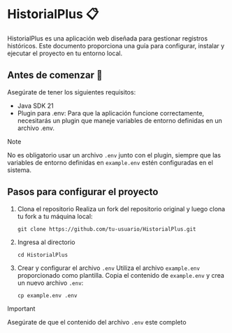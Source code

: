 # HistorialPlus  📋

HistorialPlus es una aplicación web diseñada para gestionar registros históricos. Este documento proporciona una guía
para configurar, instalar y ejecutar el proyecto en tu entorno local.

## Antes de comenzar 🚀
Asegúrate de tener los siguientes requisitos:
- Java SDK 21
- Plugin para .env: Para que la aplicación funcione correctamente, necesitarás un plugin que maneje variables de entorno definidas en un archivo .env.

> [!NOTE]
> No es obligatorio usar un archivo `.env` junto con el plugin, siempre que las variables de entorno definidas en `example.env` estén configuradas en el sistema.

## Pasos para configurar el proyecto
1. Clona el repositorio
   Realiza un fork del repositorio original y luego clona tu fork a tu máquina local:
   
   ```
   git clone https://github.com/tu-usuario/HistorialPlus.git
   ```
2. Ingresa al directorio

    ```
    cd HistorialPlus
   ```
3. Crear y configurar el archivo `.env`
   Utiliza el archivo `example.env` proporcionado como plantilla. Copia el contenido de `example.env` y crea un nuevo archivo `.env`:

   ```
   cp example.env .env
   ```
   
  > [!IMPORTANT]  
  > Asegúrate de que el contenido del archivo `.env` este completo
